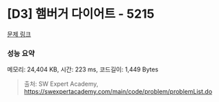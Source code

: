 # [D3] 햄버거 다이어트 - 5215 

[문제 링크](https://swexpertacademy.com/main/code/problem/problemDetail.do?contestProbId=AWT-lPB6dHUDFAVT) 

### 성능 요약

메모리: 24,404 KB, 시간: 223 ms, 코드길이: 1,449 Bytes



> 출처: SW Expert Academy, https://swexpertacademy.com/main/code/problem/problemList.do